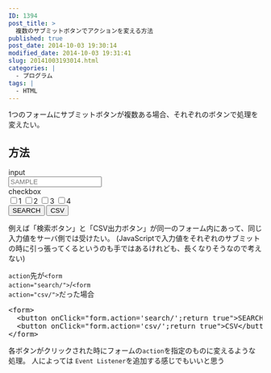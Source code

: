 ```yaml
---
ID: 1394
post_title: >
  複数のサブミットボタンでアクションを変える方法
published: true
post_date: 2014-10-03 19:30:14
modified_date: 2014-10-03 19:31:41
slug: 20141003193014.html
categories: |
  - プログラム
tags: |
  - HTML
---
```

1つのフォームにサブミットボタンが複数ある場合、それぞれのボタンで処理を変えたい。
<!--more-->
<h2>方法</h2>
<div class="sandbox"><form class="form-horizontal"><div class="form-group"><label class="col-sm-4 control-label">input</label><div class="col-sm-4"><input placeholder="SAMPLE" class="form-control" type="text"></div></div><div class="form-group"><label class="col-sm-4 control-label">checkbox</label><div class="col-sm-4"><label class="checkbox-inline"><input value="1" type="checkbox">1 </label><label class="checkbox-inline"><input value="2" type="checkbox">2 </label><label class="checkbox-inline"><input value="3" type="checkbox">3 </label><label class="checkbox-inline"><input value="4" type="checkbox">4 </label></div></div><div class="form-group"><label class="col-sm-4 control-label"></label><div class="col-sm-8"><button class="btn btn-info">SEARCH</button>&nbsp;<button class="btn btn-default">CSV</button></div></div></form></div>
例えば「検索ボタン」と「CSV出力ボタン」が同一のフォーム内にあって、同じ入力値をサーバ側では受けたい。
<span class="text-muted">(JavaScriptで入力値をそれぞれのサブミットの時に引っ張ってくるというのも手ではあるけれども、長くなりそうなので考えない)</span>

<code>action</code>先が<code>&lt;form action="search/"&gt;</code>/<code>&lt;form action="csv/"&gt;</code>だった場合
<pre class="prettyprint linenums">&lt;form&gt;
  &lt;button onClick=&quot;form.action=&#039;search/&#039;;return true&quot;&gt;SEARCH&lt;/button&gt;
  &lt;button onClick=&quot;form.action=&#039;csv/&#039;;return true&quot;&gt;CSV&lt;/button&gt;
&lt;/form&gt;</pre>

各ボタンがクリックされた時にフォームの<code>action</code>を指定のものに変えるような処理。
人によっては <code>Event Listener</code>を追加する感じでもいいと思う